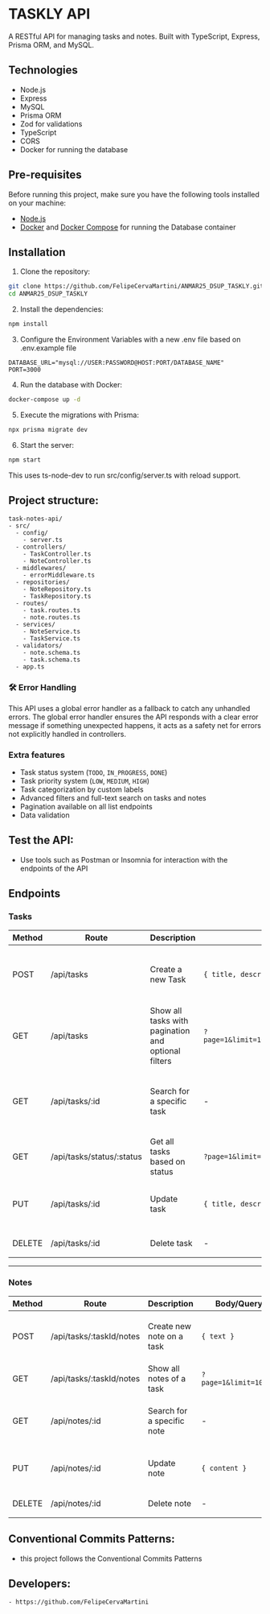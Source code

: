 # TASKLY API

A RESTful API for managing tasks and notes. Built with TypeScript, Express, Prisma ORM, and MySQL.

## Technologies

- Node.js
- Express
- MySQL
- Prisma ORM
- Zod for validations
- TypeScript
- CORS
- Docker for running the database

## Pre-requisites

Before running this project, make sure you have the following tools installed on your machine:

- [Node.js](https://nodejs.org/)
- [Docker](https://www.docker.com/) and [Docker Compose](https://docs.docker.com/compose/) for running the Database container

## Installation

1. Clone the repository:

```bash
git clone https://github.com/FelipeCervaMartini/ANMAR25_DSUP_TASKLY.git
cd ANMAR25_DSUP_TASKLY
```

2. Install the dependencies:

```bash
npm install
```

3. Configure the Environment Variables with a new .env file based on .env.example file

```
DATABASE_URL="mysql://USER:PASSWORD@HOST:PORT/DATABASE_NAME"
PORT=3000
```

4. Run the database with Docker:

```bash
docker-compose up -d
```

5. Execute the migrations with Prisma:

```bash
npx prisma migrate dev
```

6. Start the server:

```bash
npm start
```

This uses ts-node-dev to run src/config/server.ts with reload support.

## Project structure:

```
task-notes-api/
- src/
  - config/
    - server.ts
  - controllers/
    - TaskController.ts
    - NoteController.ts
  - middlewares/
    - errorMiddleware.ts
  - repositories/
    - NoteRepository.ts
    - TaskRepository.ts
  - routes/
    - task.routes.ts
    - note.routes.ts
  - services/
    - NoteService.ts
    - TaskService.ts
  - validators/
    - note.schema.ts
    - task.schema.ts
  - app.ts
```

### 🛠️ Error Handling

This API uses a global error handler as a fallback to catch any unhandled errors.
The global error handler ensures the API responds with a clear error message if something unexpected happens, it acts as a safety net for errors not explicitly handled in controllers.

### Extra features

- Task status system (`TODO`, `IN_PROGRESS`, `DONE`)
- Task priority system (`LOW`, `MEDIUM`, `HIGH`)
- Task categorization by custom labels
- Advanced filters and full-text search on tasks and notes
- Pagination available on all list endpoints
- Data validation

## Test the API:

- Use tools such as Postman or Insomnia for interaction with the endpoints of the API

## Endpoints

### Tasks

| Method | Route                     | Description                                         | Body/Query examples                                                         | Response                                                                                  |
| ------ | ------------------------- | --------------------------------------------------- | --------------------------------------------------------------------------- | ----------------------------------------------------------------------------------------- |
| POST   | /api/tasks                | Create a new Task                                   | `{ title, description, status, priority, category }`                        | `{ id, title, description, status, priority, category, createdAt, updatedAt }`            |
| GET    | /api/tasks                | Show all tasks with pagination and optional filters | `?page=1&limit=10&title=text&status=status&priority=HIGH&category=trabalho` | `{ data of each task }`                                                                   |
| GET    | /api/tasks/:id            | Search for a specific task                          | -                                                                           | `{ id, title, description, status, priority, category, notes: [], createdAt, updatedAt }` |
| GET    | /api/tasks/status/:status | Get all tasks based on status                       | `?page=1&limit=10`                                                          | `{ data of each task }`                                                                   |
| PUT    | /api/tasks/:id            | Update task                                         | `{ title, description, status, priority, category }`                        | `{ id, title, description, status, priority, category, updatedAt }`                       |
| DELETE | /api/tasks/:id            | Delete task                                         | -                                                                           | `{ message: "Task deleted" }`                                                             |

---

### Notes

| Method | Route                    | Description                | Body/Query examples             | Response                                        |
| ------ | ------------------------ | -------------------------- | ------------------------------- | ----------------------------------------------- |
| POST   | /api/tasks/:taskId/notes | Create new note on a task  | `{ text }`                      | `{ id, content, taskId, createdAt, updatedAt }` |
| GET    | /api/tasks/:taskId/notes | Show all notes of a task   | `?page=1&limit=10&search=texto` | `{ data of each note }`                         |
| GET    | /api/notes/:id           | Search for a specific note | -                               | `{ id, content, taskId, createdAt, updatedAt }` |
| PUT    | /api/notes/:id           | Update note                | `{ content }`                   | `{ id, content, taskId, updatedAt }`            |
| DELETE | /api/notes/:id           | Delete note                | -                               | `{ message: "Note deleted" }`                   |

## Conventional Commits Patterns:

- this project follows the Conventional Commits Patterns

## Developers:

    - https://github.com/FelipeCervaMartini
